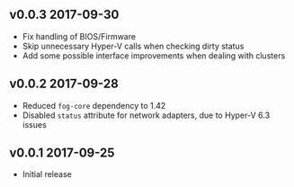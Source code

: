## v0.0.3 2017-09-30

- Fix handling of BIOS/Firmware
- Skip unnecessary Hyper-V calls when checking dirty status
- Add some possible interface improvements when dealing with clusters

## v0.0.2 2017-09-28

- Reduced `fog-core` dependency to 1.42
- Disabled `status` attribute for network adapters, due to Hyper-V 6.3 issues

## v0.0.1 2017-09-25

- Initial release

